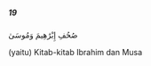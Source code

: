 ##### 19

<span class="ayah">صُحُفِ إِبْرَٰهِيمَ وَمُوسَىٰ</span>

<span class="ayah_translation">(yaitu) Kitab-kitab Ibrahim dan Musa</span>
